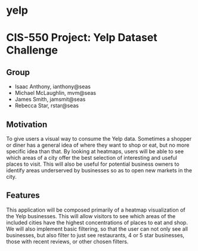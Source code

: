 # yelp

# CIS-550 Project: Yelp Dataset Challenge

## Group
* Isaac Anthony, ianthony@seas
* Michael McLaughlin, mvm@seas
* James Smith, jamsmit@seas
* Rebecca Star, rstar@seas

## Motivation
To give users a visual way to consume the Yelp data. Sometimes a shopper or diner has a general idea of where they want to shop or eat, but no more specific idea than that. By looking at heatmaps, users will be able to see which areas of a city offer the best selection of interesting and useful places to visit. This will also be useful for potential business owners to identify areas underserved by businesses so as to open new markets in the city.

## Features
This application will be composed primarily of a heatmap visualization of the Yelp businesses. This will allow visitors to see which areas of the included cities have the highest concentrations of places to eat and shop. We will also implement basic filtering, so that the user can not only see all businesses, but also filter to just see restaurants, 4 or 5 star businesses, those with recent reviews, or other chosen filters.

